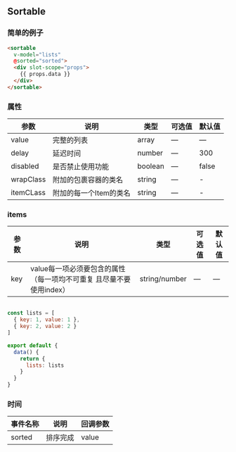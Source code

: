 ## Sortable

### 简单的例子

```html
<sortable
  v-model="lists"
  @sorted="sorted">
  <div slot-scope="props">
    {{ props.data }}
  </div>
</sortable>
```

### 属性
| 参数      | 说明          | 类型      | 可选值                           | 默认值  |
|---------- |-------------- |---------- |--------------------------------  |-------- |
| value | 完整的列表 | array | — | — |
| delay | 延迟时间 | number | — | 300 |
| disabled | 是否禁止使用功能 | boolean | — | false |
| wrapClass | 附加的包裹容器的类名 | string | — | - |
| itemCLass | 附加的每一个Item的类名 | string | — | - |

### items
| 参数      | 说明          | 类型      | 可选值                           | 默认值  |
|---------- |-------------- |---------- |--------------------------------  |-------- |
| key | value每一项必须要包含的属性（每一项均不可重复 且尽量不要使用index） | string/number | — | — |

```javascript

const lists = [
  { key: 1, value: 1 },
  { key: 2, value: 2 }
]

export default {
  data() {
    return {
      lists: lists
    }
  }
}

```

### 时间
| 事件名称 | 说明 | 回调参数 |
|---------- |-------- |---------- |
| sorted | 排序完成 | value |
